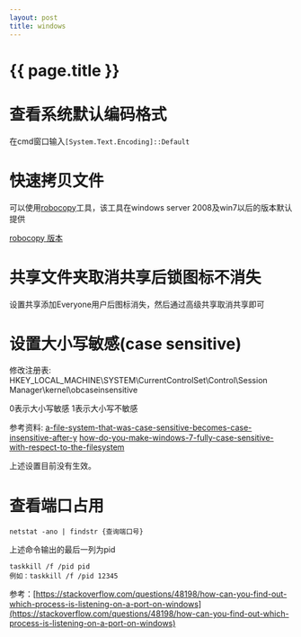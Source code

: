 ```yaml
---
layout: post
title: windows
---
```

{{ page.title }}
================

# 查看系统默认编码格式

在cmd窗口输入`[System.Text.Encoding]::Default`

# 快速拷贝文件

可以使用[robocopy](https://docs.microsoft.com/en-us/windows-server/administration/windows-commands/robocopy)工具，该工具在windows server 2008及win7以后的版本默认提供

[robocopy 版本](https://en.wikipedia.org/wiki/Robocopy)

# 共享文件夹取消共享后锁图标不消失

设置共享添加Everyone用户后图标消失，然后通过高级共享取消共享即可

# 设置大小写敏感(case sensitive)

修改注册表: HKEY_LOCAL_MACHINE\SYSTEM\CurrentControlSet\Control\Session Manager\kernel\obcaseinsensitive

0表示大小写敏感
1表示大小写不敏感

参考资料:
[a-file-system-that-was-case-sensitive-becomes-case-insensitive-after-y](https://support.microsoft.com/en-us/help/929110/a-file-system-that-was-case-sensitive-becomes-case-insensitive-after-y)
[how-do-you-make-windows-7-fully-case-sensitive-with-respect-to-the-filesystem](https://superuser.com/questions/266110/how-do-you-make-windows-7-fully-case-sensitive-with-respect-to-the-filesystem)

上述设置目前没有生效。

# 查看端口占用

```
netstat -ano | findstr {查询端口号}
```

上述命令输出的最后一列为pid

```
taskkill /f /pid pid
例如：taskkill /f /pid 12345
```

参考：[https://stackoverflow.com/questions/48198/how-can-you-find-out-which-process-is-listening-on-a-port-on-windows](https://stackoverflow.com/questions/48198/how-can-you-find-out-which-process-is-listening-on-a-port-on-windows)

